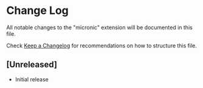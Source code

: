 # Change Log

All notable changes to the "micronic" extension will be documented in this file.

Check [Keep a Changelog](http://keepachangelog.com/) for recommendations on how to structure this file.

## [Unreleased]

- Initial release
